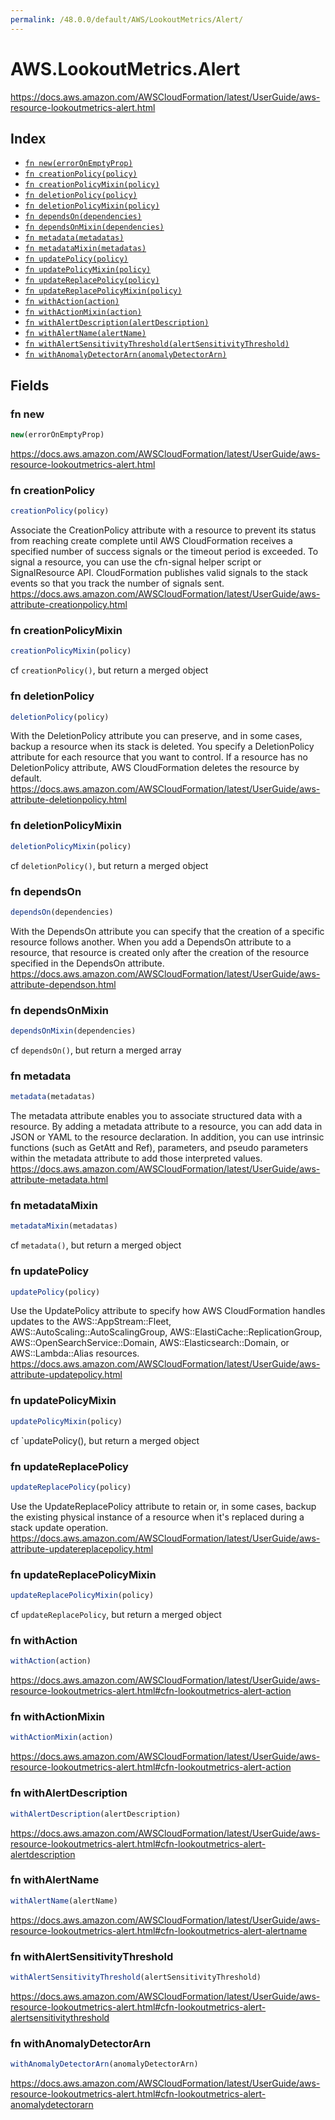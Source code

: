 ```yaml
---
permalink: /48.0.0/default/AWS/LookoutMetrics/Alert/
---
```


# AWS.LookoutMetrics.Alert

https://docs.aws.amazon.com/AWSCloudFormation/latest/UserGuide/aws-resource-lookoutmetrics-alert.html

## Index

* [`fn new(errorOnEmptyProp)`](#fn-new)
* [`fn creationPolicy(policy)`](#fn-creationpolicy)
* [`fn creationPolicyMixin(policy)`](#fn-creationpolicymixin)
* [`fn deletionPolicy(policy)`](#fn-deletionpolicy)
* [`fn deletionPolicyMixin(policy)`](#fn-deletionpolicymixin)
* [`fn dependsOn(dependencies)`](#fn-dependson)
* [`fn dependsOnMixin(dependencies)`](#fn-dependsonmixin)
* [`fn metadata(metadatas)`](#fn-metadata)
* [`fn metadataMixin(metadatas)`](#fn-metadatamixin)
* [`fn updatePolicy(policy)`](#fn-updatepolicy)
* [`fn updatePolicyMixin(policy)`](#fn-updatepolicymixin)
* [`fn updateReplacePolicy(policy)`](#fn-updatereplacepolicy)
* [`fn updateReplacePolicyMixin(policy)`](#fn-updatereplacepolicymixin)
* [`fn withAction(action)`](#fn-withaction)
* [`fn withActionMixin(action)`](#fn-withactionmixin)
* [`fn withAlertDescription(alertDescription)`](#fn-withalertdescription)
* [`fn withAlertName(alertName)`](#fn-withalertname)
* [`fn withAlertSensitivityThreshold(alertSensitivityThreshold)`](#fn-withalertsensitivitythreshold)
* [`fn withAnomalyDetectorArn(anomalyDetectorArn)`](#fn-withanomalydetectorarn)

## Fields

### fn new

```ts
new(errorOnEmptyProp)
```

https://docs.aws.amazon.com/AWSCloudFormation/latest/UserGuide/aws-resource-lookoutmetrics-alert.html

### fn creationPolicy

```ts
creationPolicy(policy)
```

Associate the CreationPolicy attribute with a resource to prevent its status from reaching create complete until AWS CloudFormation receives a specified number of success signals or the timeout period is exceeded. To signal a resource, you can use the cfn-signal helper script or SignalResource API. CloudFormation publishes valid signals to the stack events so that you track the number of signals sent. 
https://docs.aws.amazon.com/AWSCloudFormation/latest/UserGuide/aws-attribute-creationpolicy.html

### fn creationPolicyMixin

```ts
creationPolicyMixin(policy)
```

cf `creationPolicy()`, but return a merged object

### fn deletionPolicy

```ts
deletionPolicy(policy)
```

With the DeletionPolicy attribute you can preserve, and in some cases, backup a resource when its stack is deleted. You specify a DeletionPolicy attribute for each resource that you want to control. If a resource has no DeletionPolicy attribute, AWS CloudFormation deletes the resource by default. 
https://docs.aws.amazon.com/AWSCloudFormation/latest/UserGuide/aws-attribute-deletionpolicy.html

### fn deletionPolicyMixin

```ts
deletionPolicyMixin(policy)
```

cf `deletionPolicy()`, but return a merged object

### fn dependsOn

```ts
dependsOn(dependencies)
```

With the DependsOn attribute you can specify that the creation of a specific resource follows another. When you add a DependsOn attribute to a resource, that resource is created only after the creation of the resource specified in the DependsOn attribute. 
https://docs.aws.amazon.com/AWSCloudFormation/latest/UserGuide/aws-attribute-dependson.html

### fn dependsOnMixin

```ts
dependsOnMixin(dependencies)
```

cf `dependsOn()`, but return a merged array

### fn metadata

```ts
metadata(metadatas)
```

The metadata attribute enables you to associate structured data with a resource. By adding a metadata attribute to a resource, you can add data in JSON or YAML to the resource declaration. In addition, you can use intrinsic functions (such as GetAtt and Ref), parameters, and pseudo parameters within the metadata attribute to add those interpreted values. 
https://docs.aws.amazon.com/AWSCloudFormation/latest/UserGuide/aws-attribute-metadata.html

### fn metadataMixin

```ts
metadataMixin(metadatas)
```

cf `metadata()`, but return a merged object

### fn updatePolicy

```ts
updatePolicy(policy)
```

Use the UpdatePolicy attribute to specify how AWS CloudFormation handles updates to the AWS::AppStream::Fleet, AWS::AutoScaling::AutoScalingGroup, AWS::ElastiCache::ReplicationGroup, AWS::OpenSearchService::Domain, AWS::Elasticsearch::Domain, or AWS::Lambda::Alias resources. 
https://docs.aws.amazon.com/AWSCloudFormation/latest/UserGuide/aws-attribute-updatepolicy.html

### fn updatePolicyMixin

```ts
updatePolicyMixin(policy)
```

cf `updatePolicy(), but return a merged object

### fn updateReplacePolicy

```ts
updateReplacePolicy(policy)
```

Use the UpdateReplacePolicy attribute to retain or, in some cases, backup the existing physical instance of a resource when it's replaced during a stack update operation. 
https://docs.aws.amazon.com/AWSCloudFormation/latest/UserGuide/aws-attribute-updatereplacepolicy.html

### fn updateReplacePolicyMixin

```ts
updateReplacePolicyMixin(policy)
```

cf `updateReplacePolicy`, but return a merged object

### fn withAction

```ts
withAction(action)
```

https://docs.aws.amazon.com/AWSCloudFormation/latest/UserGuide/aws-resource-lookoutmetrics-alert.html#cfn-lookoutmetrics-alert-action

### fn withActionMixin

```ts
withActionMixin(action)
```

https://docs.aws.amazon.com/AWSCloudFormation/latest/UserGuide/aws-resource-lookoutmetrics-alert.html#cfn-lookoutmetrics-alert-action

### fn withAlertDescription

```ts
withAlertDescription(alertDescription)
```

https://docs.aws.amazon.com/AWSCloudFormation/latest/UserGuide/aws-resource-lookoutmetrics-alert.html#cfn-lookoutmetrics-alert-alertdescription

### fn withAlertName

```ts
withAlertName(alertName)
```

https://docs.aws.amazon.com/AWSCloudFormation/latest/UserGuide/aws-resource-lookoutmetrics-alert.html#cfn-lookoutmetrics-alert-alertname

### fn withAlertSensitivityThreshold

```ts
withAlertSensitivityThreshold(alertSensitivityThreshold)
```

https://docs.aws.amazon.com/AWSCloudFormation/latest/UserGuide/aws-resource-lookoutmetrics-alert.html#cfn-lookoutmetrics-alert-alertsensitivitythreshold

### fn withAnomalyDetectorArn

```ts
withAnomalyDetectorArn(anomalyDetectorArn)
```

https://docs.aws.amazon.com/AWSCloudFormation/latest/UserGuide/aws-resource-lookoutmetrics-alert.html#cfn-lookoutmetrics-alert-anomalydetectorarn